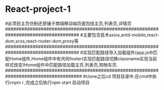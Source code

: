 # React-project-1
#此项目主页仿制还原锤子商城移动端页面包括主页,列表页,详情页
###################################################################################
#主要包含技术axios,antd-mobile,react-dom,scss,react-router-dom,proxy等
###################################################################################
#实现匹配路径导入加载组件(app.js中匹配Home组件,Home组件中有共同footer(实现<NavLink exact activeClassName="active" to="/">匹配路径切换classname实现当前样式改变)Home组件中匹配路径加载主页,列表页,购物车页.
####################################################################################
#clone之后cd 项目目录中,在cmd中执行cnpm i ,完成之后执行npm start 启动项目
